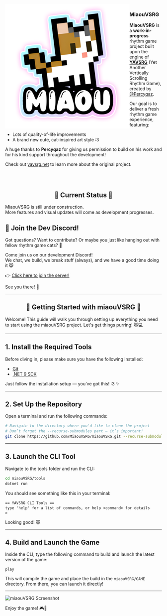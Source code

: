 <img src="https://github.com/MiaouVSRG/MiaouVSRG/blob/master/interlude/src/Resources/default/Textures/LOGO%20RAW.png" align="left" height="400">

### MiaouVSRG

**MiaouVSRG** is a **work-in-progress** rhythm game project built upon the engine of **[YAVSRG](https://github.com/YAVSRG/YAVSRG)** (Yet Another Vertically Scrolling Rhythm Game), created by [@Percyqaz](https://github.com/YAVSRG).

Our goal is to deliver a fresh rhythm game experience, featuring:
- Lots of quality-of-life improvements
- A brand new cute, cat-inspired art style :3

A huge thanks to **Percyqaz** for giving us permission to build on his work and for his kind support throughout the development!

Check out [yavsrg.net](https://www.yavsrg.net) to learn more about the original project.

<br/>
<br/>
<h2 align="center">🚧 Current Status 🚧</h2>

MiaouVSRG is still under construction.  
More features and visual updates will come as development progresses.
## 💬 Join the Dev Discord!

Got questions? Want to contribute? Or maybe you just like hanging out with fellow rhythm game cats? 🎵

Come join us on our development Discord!  
We chat, we build, we break stuff (always), and we have a good time doing it 😸

👉 [Click here to join the server!](https://discord.gg/mVcjvvBzbQ)

See you there! 💜

---

<h2 align="center">🐾 Getting Started with miaouVSRG 🐾</h2>

Welcome! This guide will walk you through setting up everything you need to start using the miaouVSRG project. Let's get things purring! 🐱💻

---

## 1. Install the Required Tools

Before diving in, please make sure you have the following installed:

- [Git](https://git-scm.com/downloads)  
- [.NET 9 SDK](https://dotnet.microsoft.com/en-us/download/dotnet/9.0)  

Just follow the installation setup — you’ve got this! :3 ✨

---

## 2. Set Up the Repository

Open a terminal and run the following commands:

```bash
# Navigate to the directory where you'd like to clone the project
# Don’t forget the --recurse-submodules part – it’s important!
git clone https://github.com/MiaouVSRG/miaouVSRG.git --recurse-submodules
```

---

## 3. Launch the CLI Tool

Navigate to the tools folder and run the CLI:

```bash
cd miaouVSRG/tools
dotnet run
```

You should see something like this in your terminal:

```
== YAVSRG CLI Tools ==
type 'help' for a list of commands, or help <command> for details
>
```

Looking good! 😺

---

## 4. Build and Launch the Game

Inside the CLI, type the following command to build and launch the latest version of the game:

```
play
```

This will compile the game and place the build in the `miaouVSRG/GAME` directory. From there, you can launch it directly!

---

![miaouVSRG Screenshot](https://i.ibb.co/cXr93sQb/20250404-215447.jpg)

Enjoy the game! 🎮🐾


